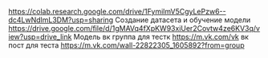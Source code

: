 https://colab.research.google.com/drive/1FymilmV5CgyLePzw6--dc4LwNdlmL3DM?usp=sharing
Создание датасета и обучение модели
https://drive.google.com/file/d/1gMAVq4fXpKW93xiUer2Covtw4ze6KV3q/view?usp=drive_link
Модель
вк группа для тестк https://m.vk.com/vk
вк пост для теста 
https://m.vk.com/wall-22822305_1605892?from=group
